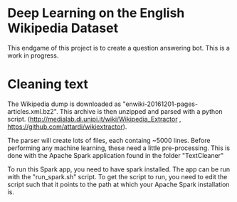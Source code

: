 # Deep Learning on the English Wikipedia Dataset

This endgame of this project is to create a question answering bot. This is a work in progress.

# Cleaning text
The Wikipedia dump is downloaded as "enwiki-20161201-pages-articles.xml.bz2". This archive is then unzipped and parsed with
a python script. (http://medialab.di.unipi.it/wiki/Wikipedia_Extractor , https://github.com/attardi/wikiextractor).

The parser will create lots of files, each containg ~5000 lines. Before performing any machine learning, these need a little
pre-processing. This is done with the Apache Spark application found in the folder "TextCleaner"

To run this Spark app, you need to have spark installed. The app can be run with the "run_spark.sh" script.
To get the script to run, you need to edit the script such that it points to the path at which your Apache Spark installation is.